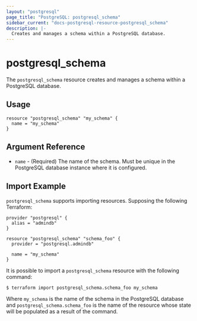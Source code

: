 ```yaml
---
layout: "postgresql"
page_title: "PostgreSQL: postgresql_schema"
sidebar_current: "docs-postgresql-resource-postgresql_schema"
description: |-
  Creates and manages a schema within a PostgreSQL database.
---
```


# postgresql\_schema

The ``postgresql_schema`` resource creates and manages a schema within a
PostgreSQL database.


## Usage

```
resource "postgresql_schema" "my_schema" {
  name = "my_schema"
}
```

## Argument Reference

* `name` - (Required) The name of the schema. Must be unique in the PostgreSQL
  database instance where it is configured.

## Import Example

`postgresql_schema` supports importing resources.  Supposing the following
Terraform:

```
provider "postgresql" {
  alias = "admindb"
}

resource "postgresql_schema" "schema_foo" {
  provider = "postgresql.admindb"

  name = "my_schema"
}
```

It is possible to import a `postgresql_schema` resource with the following
command:

```
$ terraform import postgresql_schema.schema_foo my_schema
```

Where `my_schema` is the name of the schema in the PostgreSQL database and
`postgresql_schema.schema_foo` is the name of the resource whose state will be
populated as a result of the command.
